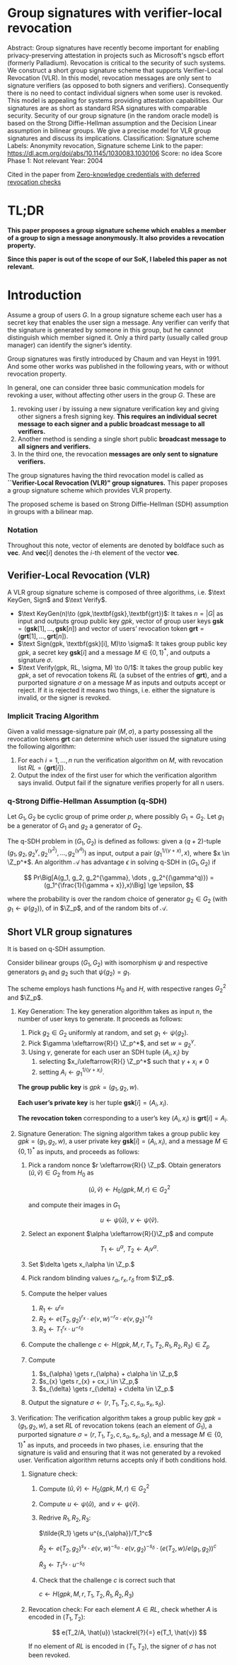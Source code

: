# Group signatures with verifier-local revocation

Abstract: Group signatures have recently become important for enabling privacy-preserving attestation in projects such as Microsoft's ngscb effort (formerly Palladium). Revocation is critical to the security of such systems. We construct a short group signature scheme that supports Verifier-Local Revocation (VLR). In this model, revocation messages are only sent to signature verifiers (as opposed to both signers and verifiers). Consequently there is no need to contact individual signers when some user is revoked. This model is appealing for systems providing attestation capabilities. Our signatures are as short as standard RSA signatures with comparable security. Security of our group signature (in the random oracle model) is based on the Strong Diffie-Hellman assumption and the Decision Linear assumption in bilinear groups. We give a precise model for VLR group signatures and discuss its implications.
Classification: Signature scheme
Labels: Anonymity revocation, Signature scheme
Link to the paper: https://dl.acm.org/doi/abs/10.1145/1030083.1030106
Score: no idea
Score Phase 1: Not relevant
Year: 2004

Cited in the paper from [Zero-knowledge credentials with deferred revocation checks](Zero-knowledge%20credentials%20with%20deferred%20revocatio%20e3684d2933e7499a8757a1c8c77e0e9b.md)

# **TL;DR**

**This paper proposes a group signature scheme which enables a member of a group to sign a message anonymously. It also provides a revocation property.** 

**Since this paper is out of the scope of our SoK, I labeled this paper as not relevant.**

# Introduction

Assume a group of users $G$. In a group signature scheme each user has a secret key that enables the user sign a message. Any verifier can verify that the signature is generated by someone in this group, but he cannot distinguish which member signed it. Only a third party (usually called group manager) can identify the signer’s identity.

Group signatures was firstly introduced by Chaum and van Heyst in 1991. And some other works was published in the following years, with or without revocation property. 

In general, one can consider three basic communication models for revoking a user, without affecting other users in the group $G$. These are 

1. revoking user $i$ by issuing a new signature verification key and giving other signers a fresh signing key. **This requires an individual secret message to each signer and a public broadcast message to all verifiers.**
2. Another method is sending a single short public **broadcast message to all signers and verifiers.** 
3. In the third one, the revocation **messages are only sent to signature verifiers.**

The group signatures having the third revocation model is called as **``Verifier-Local Revocation (VLR)" group signatures.** This paper proposes a group signature scheme which provides VLR property. 

The proposed scheme is based on Strong Diffie-Hellman (SDH) assumption in groups with a bilinear map.

### Notation

Throughout this note, vector of elements are denoted by boldface such as $\textbf{vec}$. And $\textbf{vec}[i]$ denotes the $i$-th element of the vector $\textbf{vec}$.

## Verifier-Local Revocation (VLR)

A VLR group signature scheme is composed of three algorithms, i.e. $\text KeyGen, Sign$ and $\text Verify$. 

- $\text KeyGen(n)\to (gpk,\textbf{gsk},\textbf{grt})$: It takes $n = |G|$ as input and outputs group public key $gpk$,  vector of group user keys $\textbf{gsk} = (\textbf{gsk}[1], \dots, \textbf{gsk}[n])$ and vector of users’ revocation token $\textbf{grt} = (\textbf{grt}[1], \dots, \textbf{grt}[n])$.
- $\text Sign(gpk, \textbf{gsk}[i], M)\to \sigma$: It takes group public key $gpk$, a secret key $\textbf{gsk}[i]$ and a message $M \in \{0,1\}^*$, and outputs a signature $\sigma$.
- $\text Verify(gpk, RL, \sigma, M) \to 0/1$: It takes the group public key $gpk$, a set of revocation tokens $RL$ (a subset of the entries of $\textbf{grt}$), and a purported signature $\sigma$ on a message $M$ as inputs and outputs accept or reject. If it is rejected it means two things, i.e. either the signature is invalid, or the signer is revoked.

### Implicit Tracing Algorithm

Given a valid message-signature pair $(M, \sigma)$, a party possessing all the revocation tokens $\textbf{grt}$ can determine which user issued the signature using the following algorithm:

1. For each $i = 1, \dots , n$ run the verification algorithm on $M$, with revocation list $RL = \{\textbf{grt}[i]\}$.
2. Output the index of the first user for which the verification algorithm says invalid. Output fail if the signature verifies properly for all n users.

### q-Strong Diffie-Hellman Assumption (q-SDH)

Let $G_1, G_2$ be cyclic group of prime order $p$, where possibly $G_1 = G_2$. Let $g_1$ be a generator of $G_1$ and $g_2$ a generator of $G_2$. 

The q-SDH problem in $(G_1,G_2)$ is defined as follows: given a $(q+2)$-tuple $(g_1, g_2, g_2^{\gamma} , g_2^{(\gamma^2)} , \dots , g_2^{(\gamma^q)})$ as input, output a pair $(g_1^{1/(\gamma+x)}, x)$, where $x \in \Z_p^*$.  An algorithm $\mathcal{A}$ has advantage $\epsilon$ in solving q-SDH in $(G_1, G_2)$ if 

$$
Pr\Big[A(g_1, g_2, g_2^{\gamma}, \dots , g_2^{(\gamma^q)}) = (g_1^{\frac{1}{\gamma + x}},x)\Big] \ge \epsilon, 
$$

where the probability is over the random choice of generator $g_2 \in G_2$ (with $g_1 \gets \psi(g_2)$), of in $\Z_p$, and of the random bits of $\mathcal{A}$.

## Short VLR group signatures

It is based on q-SDH assumption. 

Consider bilinear groups ($G_1,G_2$) with isomorphism $\psi$ and respective generators $g_1$ and $g_2$ such that $\psi(g_2) = g_1$. 

The scheme employs hash functions $H_0$ and $H$, with respective ranges $G_2^2$ and $\Z_p$.

1. Key Generation: The key generation algorithm takes as input $n$, the number of user keys to generate. It proceeds as follows:
    1. Pick $g_2 \in G_2$ uniformly at random, and set $g_1 \gets \psi(g_2)$. 
    2. Pick $\gamma \xleftarrow{R}{} \Z_p^*$,  and set $w = g_2^{\gamma}$.
    3. Using $\gamma$, generate for each user an SDH tuple $(A_i, x_i)$ by 
        1. selecting $x_i\xleftarrow{R}{} \Z_p^*$ such that $\gamma + x_i \ne 0$
        2. setting $A_i \gets g_1^{1/(\gamma + x_i)}$.
    
    **The group public key** is $gpk = (g_1,  g_2, w)$.  
    
    **Each user’s private key** is her tuple $\textbf{gsk}[i] = (A_i, x_i)$. 
    
    **The revocation token** corresponding to a user’s key $(A_i, x_i)$ is $\textbf{grt}[i] = A_i$.
    
2. Signature Generation: The signing algorithm takes a group public key $gpk = (g_1,  g_2, w)$, a user private key $\textbf{gsk}[i] = (A_i, x_i)$, and a message $M \in \{0, 1\}^*$ as inputs, and proceeds as follows:
    1. Pick a random nonce $r \xleftarrow{R}{} \Z_p$. Obtain generators $(\hat{u}, \hat{v}) \in G_2$ from $H_0$ as 
        
        $$
        (\hat{u}, \hat{v}) \gets H_0(gpk, M, r) \in G_2^2
        $$
        
        and compute their images in $G_1$ 
        
        $$
        u \gets \psi(\hat{u}), ~ v \gets \psi(\hat{v}).
        $$
        
    2. Select an exponent $\alpha \xleftarrow{R}{}\Z_p$ and compute 
        
        $$
        T_1 \gets u^{\alpha}, ~ T_2 \gets A_iv^{\alpha}.
        $$
        
    3. Set $\delta \gets x_i\alpha \in \Z_p.$ 
    4. Pick random blinding values $r_{\alpha}, r_{x}, r_{\delta}$ from $\Z_p$.  
    5. Compute the helper values
        1. $R_1 \gets u^{r_{\alpha}}$
        2. $R_2 \gets e(T_2, g_2)^{r_x} \cdot e(v,w)^{-r_{\alpha}} \cdot e(v, g_2)^{-r_{\delta}}$
        3. $R_3 \gets T_1^{r_x} \cdot u^{-r_{\delta}}$
    6. Compute the challenge $c\gets H(gpk, M, r, T_1, T_2, R_1, R_2, R_3) \in Z_p$ 
    7. Compute 
        1. $s_{\alpha} \gets r_{\alpha} + c\alpha \in \Z_p,$ 
        2. $s_{x} \gets r_{x} + cx_i \in \Z_p,$
        3. $s_{\delta} \gets r_{\delta} + c\delta  \in \Z_p.$
    8. Output the signature $\sigma \gets ( r, T_1, T_2, c, s_{\alpha}, s_x, s_{\delta})$.
3. Verification: The verification algorithm takes a group public key $gpk = (g_1, g_2, w)$, a set $RL$ of revocation tokens (each an element of $G_1)$, a purported signature $\sigma = (r, T_1, T_2, c, s_{\alpha}, s_x, s_{\delta})$, and a message $M \in \{0, 1\}^*$ as inputs, and proceeds in two phases, i.e. ensuring that the signature is valid and ensuring that it was not generated by a revoked user. Verification algorithm returns accepts only if both conditions hold.
    1. Signature check:
        1. Compute $(\hat{u}, \hat{v}) \gets H_0(gpk, M, r) \in G_2^2$
        2. Compute $u \gets \psi(\hat{u}), \text{ and } v \gets \psi(\hat{v}).$
        3. Redrive $R_1, R_2, R_3$:
            
            $\tilde{R_1} \gets u^{s_{\alpha}}/T_1^c$
            
            $\tilde{R}_2 \gets e(T_2, g_2)^{s_x} \cdot e(v,w)^{-s_{\alpha}} \cdot e(v, g_2)^{-s_{\delta}} \cdot \Big(e(T_2, w)/e(g_1,g_2)\Big)^c$
            
            $\tilde{R}_3 \gets T_1^{s_x}\cdot u^{-s_{\delta}}$
            
        4. Check that the challenge $c$ is correct such that
            
             $c \gets H(gpk, M, r, T_1, T_2, \tilde{R}_1, \tilde{R}_2, \tilde{R}_3)$
            
    2. Revocation check: For each element $A \in RL$, check whether $A$ is encoded in $(T_1,T_2)$:
        
        $$
        e(T_2/A, \hat{u}) \stackrel{?}{=} e(T_1, \hat{v})
        $$
        
        If no element of $RL$ is encoded in $(T_1, T_2)$, the signer of $\sigma$ has not been revoked.